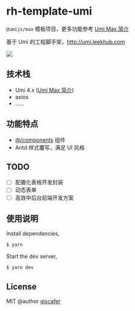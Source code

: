 # rh-template-umi

`@umijs/max` 模板项目，更多功能参考 [Umi Max 简介](https://next.umijs.org/zh-CN/docs/max/introduce)

基于 Umi 的工程脚手架，http://umi.leekhub.com

![](./demo.png)

## 技术栈

- Umi 4.x ([Umi Max 简介](https://next.umijs.org/zh-CN/docs/max/introduce))
- axios
- ……

## 功能特点

- [@/components](http://components.leekhub.com/) 组件
- Antd 样式覆写，满足 UI 风格
  <!-- - Swagger Doc Api TypeScript 接口代码生成 -->
  <!-- - 主题换色 -->

## TODO

- [ ] 配置化表格开发封装
- [ ] 动态表单
- [ ] 高效中后台前端开发方案

## 使用说明

Install dependencies,

```bash
$ yarn
```

Start the dev server,

```bash
$ yarn dev
```

## License

MIT @author [giscafer](https://giscafer.com)
